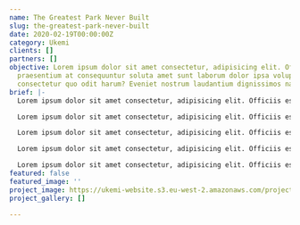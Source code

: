 ```yaml
---
name: The Greatest Park Never Built
slug: the-greatest-park-never-built
date: 2020-02-19T00:00:00Z
category: Ukemi
clients: []
partners: []
objective: Lorem ipsum dolor sit amet consectetur, adipisicing elit. Officiis esse,
  praesentium at consequuntur soluta amet sunt laborum dolor ipsa voluptas beatae
  consectetur quo odit harum? Eveniet nostrum laudantium dignissimos nam!
brief: |-
  Lorem ipsum dolor sit amet consectetur, adipisicing elit. Officiis esse, praesentium at consequuntur soluta amet sunt laborum dolor ipsa voluptas beatae consectetur quo odit harum? Eveniet nostrum laudantium dignissimos nam!

  Lorem ipsum dolor sit amet consectetur, adipisicing elit. Officiis esse, praesentium at consequuntur soluta amet sunt laborum dolor ipsa voluptas beatae consectetur quo odit harum? Eveniet nostrum laudantium dignissimos nam!

  Lorem ipsum dolor sit amet consectetur, adipisicing elit. Officiis esse, praesentium at consequuntur soluta amet sunt laborum dolor ipsa voluptas beatae consectetur quo odit harum? Eveniet nostrum laudantium dignissimos nam!

  Lorem ipsum dolor sit amet consectetur, adipisicing elit. Officiis esse, praesentium at consequuntur soluta amet sunt laborum dolor ipsa voluptas beatae consectetur quo odit harum? Eveniet nostrum laudantium dignissimos nam!

  Lorem ipsum dolor sit amet consectetur, adipisicing elit. Officiis esse, praesentium at consequuntur soluta amet sunt laborum dolor ipsa voluptas beatae consectetur quo odit harum? Eveniet nostrum laudantium dignissimos nam!
featured: false
featured_image: ''
project_image: https://ukemi-website.s3.eu-west-2.amazonaws.com/projects/Untitled-1.png
project_gallery: []

---
```

